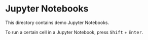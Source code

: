 # Jupyter Notebooks

This directory contains demo Jupyter Notebooks.

To run a certain cell in a Jupyter Notebook, press <kbd>Shift</kbd> + <kbd>Enter</kbd>.